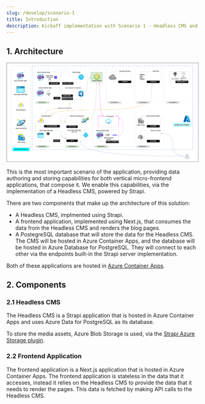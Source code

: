 ```yaml
---
slug: /develop/scenario-1
title: Introduction
description: Kickoff implementation with Scenario 1 - Headless CMS and Blog App
---
```


## 1. Architecture

![Scenario Architecture Diagram](./../../../static/docs/png/contoso-architecture.png)

This is the most important scenario of the application, providing data authoring and storing capabilities for both vertical micro-frontend applications, that compose it. We enable this capabilities, via the implementation of a Headless CMS, powered by Strapi.

There are two components that make up the architecture of this solution:

- A Headless CMS, implmented using Strapi.
- A frontend application, implemented using Next.js, that consumes the data from the Headless CMS and renders the blog pages.
- A PostegreSQL database that will store the data for the Headless CMS. The CMS will be hosted in Azure Container Apps, and the database will be hosted in Azure Database for PostgreSQL. They will connect to each other via the endpoints built-in the Strapi server implementation.

Both of these applications are hosted in [Azure Container Apps](https://learn.microsoft.com/azure/container-apps/overview).

## 2. Components

### 2.1 Headless CMS

The Headless CMS is a Strapi application that is hosted in Azure Container Apps and uses Azure Data for PostgreSQL as its database.

To store the media assets, Azure Blob Storage is used, via the [Strapi Azure Storage plugin](https://github.com/jakeFeldman/strapi-provider-upload-azure-storage).

### 2.2 Frontend Application

The frontend application is a Next.js application that is hosted in Azure Container Apps. The frontend application is stateless in the data that it accesses, instead it relies on the Headless CMS to provide the data that it needs to render the pages. This data is fetched by making API calls to the Headless CMS.
